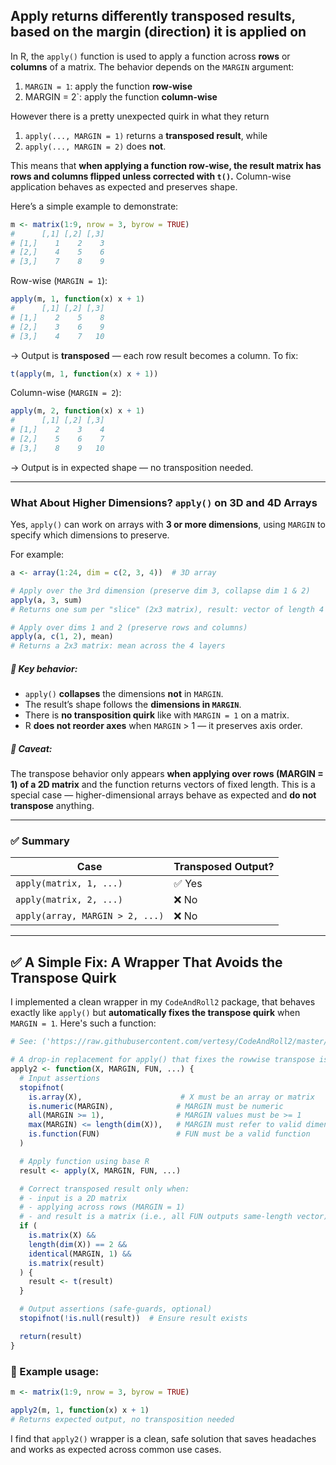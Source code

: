## Apply returns differently transposed results, based on the margin (direction) it is applied on

In R, the `apply()` function is used to apply a function across **rows** or **columns** of a matrix. The behavior depends on the `MARGIN` argument:

1. `MARGIN = 1`: apply the function **row-wise**
2. MARGIN = 2`: apply the function **column-wise**

However there is a pretty unexpected quirk in what they return

1.  `apply(..., MARGIN = 1)` returns a **transposed result**, while 
2. `apply(..., MARGIN = 2)` does **not**. 

This means that **when applying a function row-wise, the result matrix has rows and columns flipped unless corrected with `t()`.** 
Column-wise application behaves as expected and preserves shape.


Here’s a simple example to demonstrate:

```r
m <- matrix(1:9, nrow = 3, byrow = TRUE)
#      [,1] [,2] [,3]
# [1,]    1    2    3
# [2,]    4    5    6
# [3,]    7    8    9
```

Row-wise (`MARGIN = 1`):

```r
apply(m, 1, function(x) x + 1)
#      [,1] [,2] [,3]
# [1,]    2    5    8
# [2,]    3    6    9
# [3,]    4    7   10
```

→ Output is **transposed** — each row result becomes a column. To fix:

```r
t(apply(m, 1, function(x) x + 1))
```

Column-wise (`MARGIN = 2`):

```r
apply(m, 2, function(x) x + 1)
#      [,1] [,2] [,3]
# [1,]    2    3    4
# [2,]    5    6    7
# [3,]    8    9   10
```

→ Output is in expected shape — no transposition needed.





------

###  What About Higher Dimensions? `apply()` on 3D and 4D Arrays

Yes, `apply()` can work on arrays with **3 or more dimensions**, using `MARGIN` to specify which dimensions to preserve.

For example:

```r
a <- array(1:24, dim = c(2, 3, 4))  # 3D array

# Apply over the 3rd dimension (preserve dim 3, collapse dim 1 & 2)
apply(a, 3, sum)
# Returns one sum per "slice" (2x3 matrix), result: vector of length 4

# Apply over dims 1 and 2 (preserve rows and columns)
apply(a, c(1, 2), mean)
# Returns a 2x3 matrix: mean across the 4 layers
```

##### 🔹 Key behavior:

- `apply()` **collapses** the dimensions **not** in `MARGIN`.
- The result’s shape follows the **dimensions in `MARGIN`**.
- There is **no transposition quirk** like with `MARGIN = 1` on a matrix.
- R **does not reorder axes** when `MARGIN` > 1 — it preserves axis order.

##### 🔸 Caveat:

The transpose behavior only appears **when applying over rows (MARGIN = 1) of a 2D matrix** and the function returns vectors of fixed length. This is a special case — higher-dimensional arrays behave as expected and **do not transpose** anything.

------

### ✅ Summary

| Case                            | Transposed Output? |
| ------------------------------- | ------------------ |
| `apply(matrix, 1, ...)`         | ✅ Yes              |
| `apply(matrix, 2, ...)`         | ❌ No               |
| `apply(array, MARGIN > 2, ...)` | ❌ No               |





------

## ✅ A Simple Fix: A Wrapper That Avoids the Transpose Quirk

I implemented a clean wrapper in my `CodeAndRoll2` package,  that behaves exactly like `apply()` but **automatically fixes the transpose quirk** when `MARGIN = 1`. Here's such a function:

```r
# See: ('https://raw.githubusercontent.com/vertesy/CodeAndRoll2/master/CodeAndRoll2.R')

# A drop-in replacement for apply() that fixes the rowwise transpose issue
apply2 <- function(X, MARGIN, FUN, ...) {
  # Input assertions
  stopifnot(
    is.array(X),                      # X must be an array or matrix
    is.numeric(MARGIN),              # MARGIN must be numeric
    all(MARGIN >= 1),                # MARGIN values must be >= 1
    max(MARGIN) <= length(dim(X)),   # MARGIN must refer to valid dimensions
    is.function(FUN)                 # FUN must be a valid function
  )

  # Apply function using base R
  result <- apply(X, MARGIN, FUN, ...)

  # Correct transposed result only when:
  # - input is a 2D matrix
  # - applying across rows (MARGIN = 1)
  # - and result is a matrix (i.e., all FUN outputs same-length vector)
  if (
    is.matrix(X) &&
    length(dim(X)) == 2 &&
    identical(MARGIN, 1) &&
    is.matrix(result)
  ) {
    result <- t(result)
  }

  # Output assertions (safe-guards, optional)
  stopifnot(!is.null(result))  # Ensure result exists

  return(result)
}
```

### 🔹 Example usage:

```r
m <- matrix(1:9, nrow = 3, byrow = TRUE)

apply2(m, 1, function(x) x + 1)
# Returns expected output, no transposition needed
```

I find that `apply2()` wrapper is a clean, safe solution that saves headaches and works as expected across common use cases.

